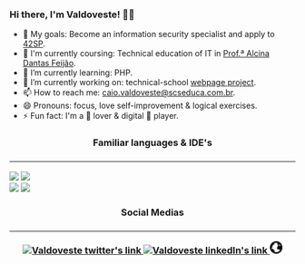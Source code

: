 ### Hi there, I'm Valdoveste! 🙏🏿
<!-- 4527a0 -->
- 🚀 My goals: Become an information security specialist and apply to [42SP](https://www.42sp.org.br/).
- 🏫 I'm currently coursing: Technical education of IT in [Prof.ª Alcina Dantas Feijão](http://www.alcinadantas.com.br/ti).
- 🌱 I’m currently learning: PHP.
- 🔭 I’m currently working on: technical-school [webpage project](https://github.com/RafaelSantos1234/-batatinha-s-hardware-project).
- 📫 How to reach me: caio.valdoveste@scseduca.com.br.
- 😄 Pronouns: focus, love self-improvement & logical exercises.
- ⚡ Fun fact: I'm a :purple_heart: lover & digital :musical_keyboard: player. 
<h3 align="center">Familiar languages & IDE's<h3><hr>
<p>
  <img src="https://img.icons8.com/color/48/000000/javascript.png"/>
  <img src="https://img.icons8.com/color/48/000000/java-coffee-cup-logo.png"/>
  <br>
  <img src="https://img.icons8.com/color/48/000000/intellij-idea.png"/>
  <img src="https://img.icons8.com/fluent/48/000000/visual-studio-code-2019.png"/>
</p>
<h3 align="center">Social Medias<h3><hr>
<p align="center">
  <a align="left" title="Twitter" href="https://twitter.com/Valdoveste_">
    <img alt="Valdoveste twitter's link" width="22px" src="https://cdn.jsdelivr.net/npm/simple-icons@v3/icons/twitter.svg" />
  </a>
  <a align="left" title="LinkedIn" href="https://twitter.com/Valdoveste_">
    <img alt="Valdoveste linkedIn's link" width="22px" src="https://cdn.jsdelivr.net/npm/simple-icons@v3/icons/linkedin.svg" />
  </a>
  <a align="left" title="Personal website" href="https://twitter.com/Valdoveste_">
    <img alt="Valdoveste Personal's website link" width="22px" src="https://raw.githubusercontent.com/iconic/open-iconic/master/svg/globe.svg" />
  </a>
</p>
